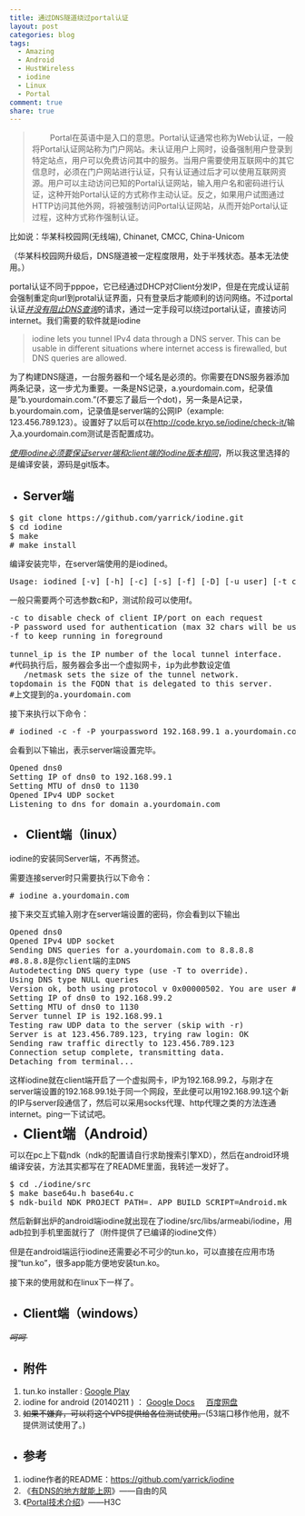 ```yaml
---
title: 通过DNS隧道绕过portal认证
layout: post
categories: blog
tags:
  - Amazing
  - Android
  - HustWireless
  - iodine
  - Linux
  - Portal
comment: true
share: true
---
```


>         Portal在英语中是入口的意思。Portal认证通常也称为Web认证，一般将Portal认证网站称为门户网站。未认证用户上网时，设备强制用户登录到特定站点，用户可以免费访问其中的服务。当用户需要使用互联网中的其它信息时，必须在门户网站进行认证，只有认证通过后才可以使用互联网资源。用户可以主动访问已知的Portal认证网站，输入用户名和密码进行认证，这种开始Portal认证的方式称作主动认证。反之，如果用户试图通过HTTP访问其他外网，将被强制访问Portal认证网站，从而开始Portal认证过程，这种方式称作强制认证。

比如说：华某科校园网(无线端), Chinanet, CMCC, China-Unicom

（华某科校园网升级后，DNS隧道被一定程度限用，处于半残状态。基本无法使用。）

portal认证不同于pppoe，它已经通过DHCP对Client分发IP，但是在完成认证前会强制重定向url到protal认证界面，只有登录后才能顺利的访问网络。不过portal认证<span style="text-decoration: underline;"><em>并没有阻止DNS查询</em></span>的请求，通过一定手段可以绕过portal认证，直接访问internet。我们需要的软件就是iodine

> iodine lets you tunnel IPv4 data through a DNS server. This can be usable in different situations where internet access is firewalled, but DNS queries are allowed.
> 
> <p style="text-align: right;">
>   <!--more-->
> </p>

为了构建DNS隧道，一台服务器和一个域名是必须的。你需要在DNS服务器添加两条记录，这一步尤为重要。一条是NS记录，a.yourdomain.com，纪录值是&#8221;b.yourdomain.com.&#8221;(不要忘了最后一个dot)，另一条是A记录，b.yourdomain.com，记录值是server端的公网IP（example: 123.456.789.123）。设置好了以后可以在<a title="http://code.kryo.se/iodine/check-it/" href="http://code.kryo.se/iodine/check-it/" target="_blank">http://code.kryo.se/iodine/check-it/</a>输入a.yourdomain.com测试是否配置成功。

<span style="text-decoration: underline;"><em>使用iodine必须要保证server端和client端的iodine版本相同</em></span>，所以我这里选择的是编译安装，源码是git版本。

  * ## Server端

<pre class="lang:sh decode:true" title="编译安装iodine的git版本">$ git clone https://github.com/yarrick/iodine.git
$ cd iodine
$ make
# make install</pre>

编译安装完毕，在server端使用的是iodined。

<pre class="lang:sh highlight:0 decode:true" title="iodined说明">Usage: iodined [-v] [-h] [-c] [-s] [-f] [-D] [-u user] [-t chrootdir] [-d device] [-m mtu] [-z context] [-l ip address to listen on] [-p port] [-n external ip] [-b dnsport] [-P password] [-F pidfile] tunnel_ip[/netmask] topdomain</pre>

一般只需要两个可选参数c和P，测试阶段可以使用f。

<pre class="lang:sh highlight:0 decode:true" title="参数的说明">-c to disable check of client IP/port on each request
-P password used for authentication (max 32 chars will be used)
-f to keep running in foreground

tunnel_ip is the IP number of the local tunnel interface.
#代码执行后，服务器会多出一个虚拟网卡，ip为此参数设定值
   /netmask sets the size of the tunnel network.
topdomain is the FQDN that is delegated to this server.
#上文提到的a.yourdomain.com</pre>

接下来执行以下命令：

<pre class="wrap:false lang:sh decode:true" title="iodined执行"># iodined -c -f -P yourpassword 192.168.99.1 a.yourdomain.com</pre>

会看到以下输出，表示server端设置完毕。

<pre class="nums:false nums-toggle:false lang:default highlight:0 decode:true" title="iodined输出">Opened dns0
Setting IP of dns0 to 192.168.99.1
Setting MTU of dns0 to 1130
Opened IPv4 UDP socket
Listening to dns for domain a.yourdomain.com</pre>

  * ##  Client端（linux）

iodine的安装同Server端，不再赘述。

需要连接server时只需要执行以下命令：

<pre class="lang:sh decode:true" title="client iodine"># iodine a.yourdomain.com</pre>

接下来交互式输入刚才在server端设置的密码，你会看到以下输出

<pre class="nums:false nums-toggle:false wrap:false lang:default highlight:0 decode:true" title="iodine 输出">Opened dns0
Opened IPv4 UDP socket
Sending DNS queries for a.yourdomain.com to 8.8.8.8  
#8.8.8.8是你client端的主DNS
Autodetecting DNS query type (use -T to override).
Using DNS type NULL queries
Version ok, both using protocol v 0x00000502. You are user #0
Setting IP of dns0 to 192.168.99.2
Setting MTU of dns0 to 1130
Server tunnel IP is 192.168.99.1
Testing raw UDP data to the server (skip with -r)
Server is at 123.456.789.123, trying raw login: OK
Sending raw traffic directly to 123.456.789.123
Connection setup complete, transmitting data.
Detaching from terminal...</pre>

这样iodine就在client端开启了一个虚拟网卡，IP为192.168.99.2，与刚才在server端设置的192.168.99.1处于同一个网段，至此便可以用192.168.99.1这个新的IP与server段通信了，然后可以采用socks代理、http代理之类的方法连通internet。ping一下试试吧。

  * <span style="font-size: 24px; font-weight: bold; line-height: 1;">Client端（Android）</span>

可以在pc上下载ndk（ndk的配置请自行求助搜索引擎XD），然后在android环境编译安装，方法其实都写在了README里面，我转述一发好了。

<pre class="wrap:false lang:sh decode:true" title="android 编译iodine">$ cd ./iodine/src
$ make base64u.h base64u.c
$ ndk-build NDK_PROJECT_PATH=. APP_BUILD_SCRIPT=Android.mk</pre>

然后新鲜出炉的android端iodine就出现在了iodine/src/libs/armeabi/iodine，用adb拉到手机里面就行了（附件提供了已编译的iodine文件）

但是在android端运行iodine还需要必不可少的tun.ko，可以直接在应用市场搜“tun.ko”，很多app能方便地安装tun.ko。

接下来的使用就和在linux下一样了。

  * ## Client端（windows）

<del><em>呵呵 </em></del>

  * ## 附件

  1. tun.ko installer : <a href="https://play.google.com/store/apps/details?id=com.aed.tun.installer" target="_blank">Google Play</a>
  2. iodine for android (20140211 ) ： <a href="https://drive.google.com/file/d/0B4Uhz2CREiHoTmd6NGxONmRfY1E/edit?usp=sharing" target="_blank">Google Docs</a>     <a href="http://pan.baidu.com/s/1qW0LNUO" target="_blank">百度网盘</a>
  3. <del>如果不嫌弃，可以将这个VPS提供给各位测试使用。</del>(53端口移作他用，就不提供测试使用了。)

  * ## 参考

  1. iodine作者的README：<a title="https://github.com/yarrick/iodine" href="https://github.com/yarrick/iodine" target="_blank">https://github.com/yarrick/iodine</a>
  2. 《<a href="http://loosky.net/1934.html" target="_blank">有DNS的地方就能上网</a>》——自由的风
  3. 《<a href="http://www.h3c.com.cn/Products___Technology/Technology/Security_Encrypt/Other_technology/Technology_recommend/200812/624142_30003_0.htm" target="_blank">Portal技术介绍</a>》——H3C
